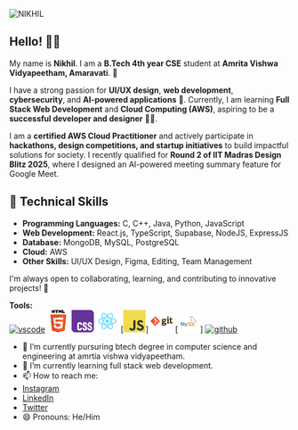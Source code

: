 ![NIKHIL](https://github.com/Nikhil-coder390/Nikhil-coder390/assets/117470300/eb49d1f4-ef3a-45f5-8934-3ef66a3da02c)


## Hello! 👋🏻  
My name is **Nikhil**. I am a **B.Tech 4th year CSE** student at **Amrita Vishwa Vidyapeetham, Amaravati**. 🏫  

I have a strong passion for **UI/UX design**, **web development**, **cybersecurity**, and **AI-powered applications** 📝. Currently, I am learning **Full Stack Web Development** and **Cloud Computing (AWS)**, aspiring to be a **successful developer and designer** 👨‍💻.  

I am a **certified AWS Cloud Practitioner** and actively participate in **hackathons, design competitions, and startup initiatives** to build impactful solutions for society. I recently qualified for **Round 2 of IIT Madras Design Blitz 2025**, where I designed an AI-powered meeting summary feature for Google Meet.  

## 🔹 Technical Skills  
- **Programming Languages:** C, C++, Java, Python, JavaScript  
- **Web Development:** React.js, TypeScript, Supabase, NodeJS, ExpressJS
- **Database:** MongoDB, MySQL, PostgreSQL
- **Cloud:** AWS  
- **Other Skills:** UI/UX Design, Figma, Editing, Team Management  

I'm always open to collaborating, learning, and contributing to innovative projects! 🚀  

**Tools:**   
[<img src='https://upload.wikimedia.org/wikipedia/commons/thumb/2/2d/Visual_Studio_Code_1.18_icon.svg/1200px-Visual_Studio_Code_1.18_icon.svg.png' alt='vscode' height='40'>](https://github.com/Nikhil-coder390/Nikhil-coder390)  [<img src='https://raw.githubusercontent.com/github/explore/80688e429a7d4ef2fca1e82350fe8e3517d3494d/topics/html/html.png' alt='html' height='40'>](https://www.linkedin.com/in/nikhil-sai-37ab07253/)  [<img src='https://raw.githubusercontent.com/github/explore/80688e429a7d4ef2fca1e82350fe8e3517d3494d/topics/css/css.png' alt='css' height='40'>](https://www.instagram.com/__.mr._.nikhil.__/)  [<img src='https://raw.githubusercontent.com/github/explore/80688e429a7d4ef2fca1e82350fe8e3517d3494d/topics/react/react.png' alt='reactjs' height='40'>](https://twitter.com/NikhilN51695582)  [<img src='https://raw.githubusercontent.com/github/explore/80688e429a7d4ef2fca1e82350fe8e3517d3494d/topics/javascript/javascript.png' alt='js' height='40'>] [<img src='https://raw.githubusercontent.com/github/explore/80688e429a7d4ef2fca1e82350fe8e3517d3494d/topics/git/git.png' alt='git' height='40'>](https://github.com/Nikhil-coder390/Nikhil-coder390) [<img src='https://raw.githubusercontent.com/github/explore/80688e429a7d4ef2fca1e82350fe8e3517d3494d/topics/mysql/mysql.png' alt='mysql' height='40'>]  [<img src='https://github.githubassets.com/images/modules/logos_page/GitHub-Mark.png' alt='github' height='40'>](https://twitter.com/NikhilN51695582)

- 🔭 I’m currently pursuring btech degree in computer science and engineering at amrtia vishwa vidyapeetham.
- 🌱 I’m currently learning full stack web development.
- 📫 How to reach me:
- <a href="https://www.instagram.com/__.mr._.nikhil.__/">Instagram</a>
- <a href="www.linkedin.com/in/nikhil-sundaraneedi">LinkedIn</a>
- <a href="https://twitter.com/NikhilN51695582">Twitter</a>
- 😄 Pronouns: He/Him


